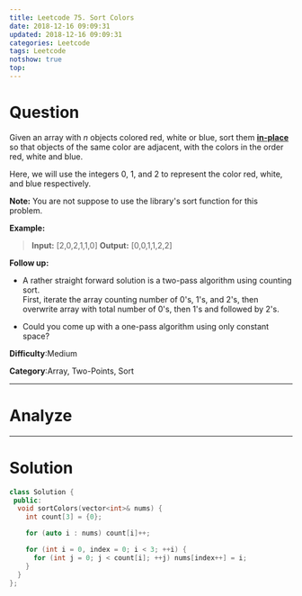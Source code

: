 ```yaml
---
title: Leetcode 75. Sort Colors
date: 2018-12-16 09:09:31
updated: 2018-12-16 09:09:31
categories: Leetcode
tags: Leetcode
notshow: true
top:
---
```


# Question

Given an array with  _n_  objects colored red, white or blue, sort them  **[in-place](https://en.wikipedia.org/wiki/In-place_algorithm)** so that objects of the same color are adjacent, with the colors in the order red, white and blue.

Here, we will use the integers 0, 1, and 2 to represent the color red, white, and blue respectively.

**Note:** You are not suppose to use the library's sort function for this problem.

**Example:**

> **Input:** [2,0,2,1,1,0]
> **Output:** [0,0,1,1,2,2]

**Follow up:**

- A rather straight forward solution is a two-pass algorithm using counting sort.  
  First, iterate the array counting number of 0's, 1's, and 2's, then overwrite array with total number of 0's, then 1's and followed by 2's.

- Could you come up with a one-pass algorithm using only constant space?

**Difficulty**:Medium

**Category**:Array, Two-Points, Sort

<!-- more -->

------------

# Analyze

------------

# Solution

```cpp
class Solution {
 public:
  void sortColors(vector<int>& nums) {
    int count[3] = {0};

    for (auto i : nums) count[i]++;

    for (int i = 0, index = 0; i < 3; ++i) {
      for (int j = 0; j < count[i]; ++j) nums[index++] = i;
    }
  }
};
```